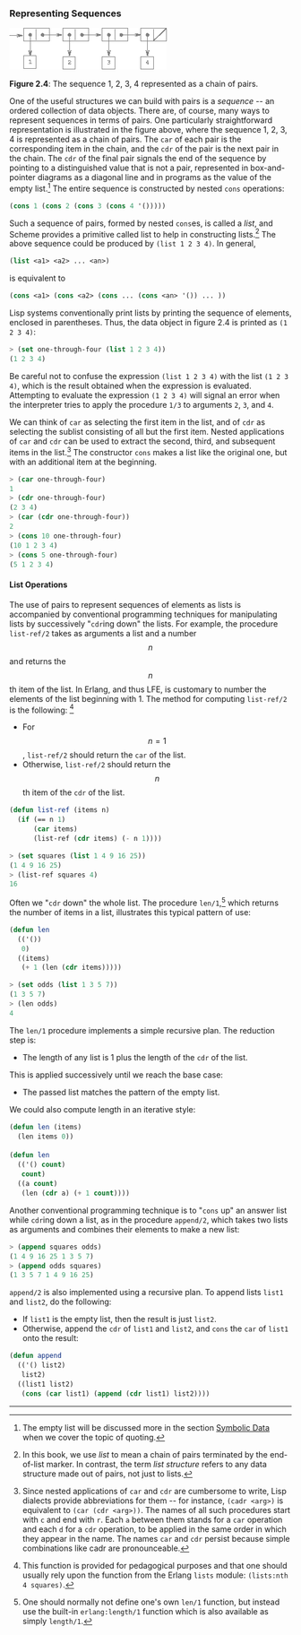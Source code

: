 ### Representing Sequences

<a name="figure-4"></a>

![The sequence 1, 2, 3, 4 represented as a chain of pairs](images/ch2-Z-G-13.png)

**Figure 2.4**: The sequence 1, 2, 3, 4 represented as a chain of pairs.

One of the useful structures we can build with pairs is a *sequence* -- an ordered collection of data objects. There are, of course, many ways to represent sequences in terms of pairs. One particularly straightforward representation is illustrated in the figure above, where the sequence 1, 2, 3, 4 is represented as a chain of pairs. The ``car`` of each pair is the corresponding item in the chain, and the ``cdr`` of the pair is the next pair in the chain. The ``cdr`` of the final pair signals the end of the sequence by pointing to a distinguished value that is not a pair, represented in box-and-pointer diagrams as a diagonal line and in programs as the value of the empty list.[^1] The entire sequence is constructed by nested ``cons`` operations:

```lisp
(cons 1 (cons 2 (cons 3 (cons 4 '()))))
```

Such a sequence of pairs, formed by nested ``cons``es, is called a *list*, and Scheme provides a primitive called list to help in constructing lists.[^2] The above sequence could be produced by ``(list 1 2 3 4)``. In general,

```lisp
(list <a1> <a2> ... <an>)
```

is equivalent to

```lisp
(cons <a1> (cons <a2> (cons ... (cons <an> '()) ... ))
```

Lisp systems conventionally print lists by printing the sequence of elements, enclosed in parentheses. Thus, the data object in figure 2.4 is printed as ``(1 2 3 4)``:

```lisp
> (set one-through-four (list 1 2 3 4))
(1 2 3 4)
```

Be careful not to confuse the expression ``(list 1 2 3 4)`` with the list ``(1 2 3 4)``, which is the result obtained when the expression is evaluated. Attempting to evaluate the expression ``(1 2 3 4)`` will signal an error when the interpreter tries to apply the procedure ``1/3`` to arguments ``2``, ``3``, and ``4``.

We can think of ``car`` as selecting the first item in the list, and of ``cdr`` as selecting the sublist consisting of all but the first item. Nested applications of ``car`` and ``cdr`` can be used to extract the second, third, and subsequent items in the list.[^3] The constructor ``cons`` makes a list like the original one, but with an additional item at the beginning.

```lisp
> (car one-through-four)
1
> (cdr one-through-four)
(2 3 4)
> (car (cdr one-through-four))
2
> (cons 10 one-through-four)
(10 1 2 3 4)
> (cons 5 one-through-four)
(5 1 2 3 4)
```

#### List Operations

The use of pairs to represent sequences of elements as lists is accompanied by conventional programming techniques for manipulating lists by successively "``cdr``ing down" the lists. For example, the procedure ``list-ref/2`` takes as arguments a list and a number $$n$$ and returns the $$n$$th item of the list. In Erlang, and thus LFE, is customary to number the elements of the list beginning with 1. The method for computing ``list-ref/2`` is the following: [^4]

* For $$n = 1$$, ``list-ref/2`` should return the ``car`` of the list.
* Otherwise, ``list-ref/2`` should return the $$n$$th item of the ``cdr`` of the list.

```lisp
(defun list-ref (items n)
  (if (== n 1)
      (car items)
      (list-ref (cdr items) (- n 1))))
```
```lisp
> (set squares (list 1 4 9 16 25))
(1 4 9 16 25)
> (list-ref squares 4)
16
```

Often we "``cdr`` down" the whole list. The procedure ``len/1``,[^5] which returns the number of items in a list, illustrates this typical pattern of use:

```lisp
(defun len
  (('())
   0)
  ((items)
   (+ 1 (len (cdr items)))))
```
```lisp
> (set odds (list 1 3 5 7))
(1 3 5 7)
> (len odds)
4
```

The ``len/1`` procedure implements a simple recursive plan. The reduction step is:

* The length of any list is 1 plus the length of the ``cdr`` of the list.

This is applied successively until we reach the base case:

* The passed list matches the pattern of the empty list.

We could also compute length in an iterative style:

```lisp
(defun len (items)
  (len items 0))

(defun len
  (('() count)
   count)
  ((a count)
   (len (cdr a) (+ 1 count))))
```

Another conventional programming technique is to "``cons`` up" an answer list while ``cdr``ing down a list, as in the procedure ``append/2``, which takes two lists as arguments and combines their elements to make a new list:

```lisp
> (append squares odds)
(1 4 9 16 25 1 3 5 7)
> (append odds squares)
(1 3 5 7 1 4 9 16 25)
```

``append/2`` is also implemented using a recursive plan. To append lists ``list1`` and ``list2``, do the following:

* If ``list1`` is the empty list, then the result is just ``list2``.
* Otherwise, append the ``cdr`` of ``list1`` and ``list2``, and ``cons`` the ``car`` of ``list1`` onto the result:

```lisp
(defun append
  (('() list2)
   list2)
  ((list1 list2)
   (cons (car list1) (append (cdr list1) list2))))
```

----

[^1]: The empty list will be discussed more in the section [Symbolic Data]() when we cover the topic of quoting.

[^2]: In this book, we use *list* to mean a chain of pairs terminated by the end-of-list marker. In contrast, the term *list structure* refers to any data structure made out of pairs, not just to lists.

[^3]: Since nested applications of ``car`` and ``cdr`` are cumbersome to write, Lisp dialects provide abbreviations for them -- for instance, ``(cadr <arg>)`` is equivalent to ``(car (cdr <arg>))``. The names of all such procedures start with ``c`` and end with ``r``. Each ``a`` between them stands for a ``car`` operation and each ``d`` for a ``cdr`` operation, to be applied in the same order in which they appear in the name. The names ``car`` and ``cdr`` persist because simple combinations like cadr are pronounceable.

[^4]: This function is provided for pedagogical purposes and that one should usually rely upon the function from the Erlang ``lists`` module: ``(lists:nth 4 squares)``.

[^5]: One should normally not define one's own ``len/1`` function, but instead use the built-in ``erlang:length/1`` function which is also available as simply ``length/1``.
